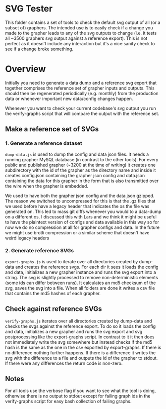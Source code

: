 # SVG Tester

This folder contains a set of tools to check the default svg output of all (or a subset of) graphers. The intended use is to easily check if a change you made to the grapher leads to any of the svg outputs to change (i.e. it tests all ~3500 graphers svg output against a reference export). This is not perfect as it doesn't include any interaction but it's a nice sanity check to see if a change broke something.

# Overview

Initially you need to generate a data dump and a reference svg export that together comprises the reference set of grapher inputs and outputs. This should then be regenerated periodically (e.g. monthly) from the production data or whenever important new data/config changes happen.

Whenever you want to check your current codebase's svg output you run the verify-graphs script that will compare the output with the reference set.

## Make a reference set of SVGs

### 1. Generate a reference dataset

`dump-data.js` is used to dump the config and data json files. It needs a running grapher MySQL database (in contrast to the other tools). For every public and published grapher (~3200 at the time of writing) it creates one subdirectory with the id of the grapher as the directory name and inside it creates config.json containing the grapher json config and data.json containing the data for this grapher in the form that is also transmitted over the wire when the grapher is embedded.

We used to have both the grapher json config and the data.json gzipped. The reason we switched to uncompressed for this is that the .gz files that we used before have a legacy header that indicates the os the file was generated on. This led to mass git diffs whenever you would to a data-dump on a different os. I discussed this with Lars and we think it might be useful to have the plaintext version of configs and data available in this way so for now we do no compression at all for grapher configs and data. In the future we might use brotli compression or a similar scheme that doesn't have weird legacy headers

### 2. Generate reference SVGs

`export-graphs.js` is used to iterate over all directories created by dump-data and creates the reference svgs. For each dir it sees it loads the config and data, initializes a new grapher instance and runs the svg export into a string. The svg is slightly processed to remove non-deterministic elements (some ids can differ between runs). It calculates an md5 checksum of the svg, saves the svg into a file. When all folders are done it writes a csv file that contains the md5 hashes of each grapher.

## Check against reference SVGs

`verify-graphs.js` iterates over all directories created by dump-data and checks the svgs against the reference export. To do so it loads the config and data, initializes a new grapher and runs the svg export and svg postprocessing like the export-graphs script. In contrast to it it then does not immediately write the svg somewhere but instead checks if the md5 hash is the same as the one in the csv exported by export-graphs. If there is no difference nothing further happens. If there is a difference it writes the svg with the difference to a file and outputs the id of the grapher to stdout. If there were any differences the return code is non-zero.

## Notes

For all tools use the verbose flag if you want to see what the tool is doing, otherwise there is no output to stdout except for failing graph ids in the verify-graphs script for easy bash collection of failing graphs.
